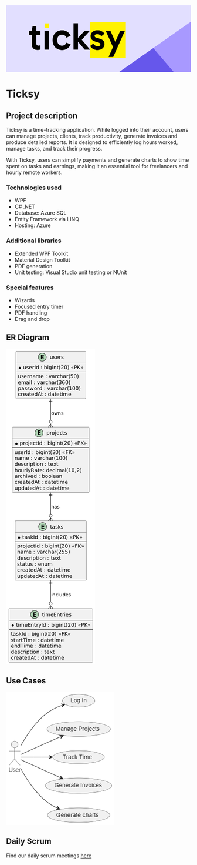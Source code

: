 ![ticksy banner](images/banner.png)

# Ticksy

## Project description

Ticksy is a time-tracking application. While logged into their account, users can manage projects, clients, track productivity, generate invoices and produce detailed reports. It is designed to efficiently log hours worked, manage tasks, and track their progress.

With Ticksy, users can simplify payments and generate charts to show time spent on tasks and earnings, making it an essential tool for freelancers and hourly remote workers.

### Technologies used

-   WPF
-   C# .NET
-   Database: Azure SQL
-   Entity Framework via LINQ
-   Hosting: Azure

### Additional libraries

-   Extended WPF Toolkit
-   Material Design Toolkit
-   PDF generation
-   Unit testing: Visual Studio unit testing or NUnit

### Special features

-   Wizards
-   Focused entry timer
-   PDF handling
-   Drag and drop

## ER Diagram

![ER diagram](images/er-diagram.png)

## Use Cases

![Use cases](images/use-cases.png)

## Daily Scrum

Find our daily scrum meetings [here](docs/DailyScrum.txt)

